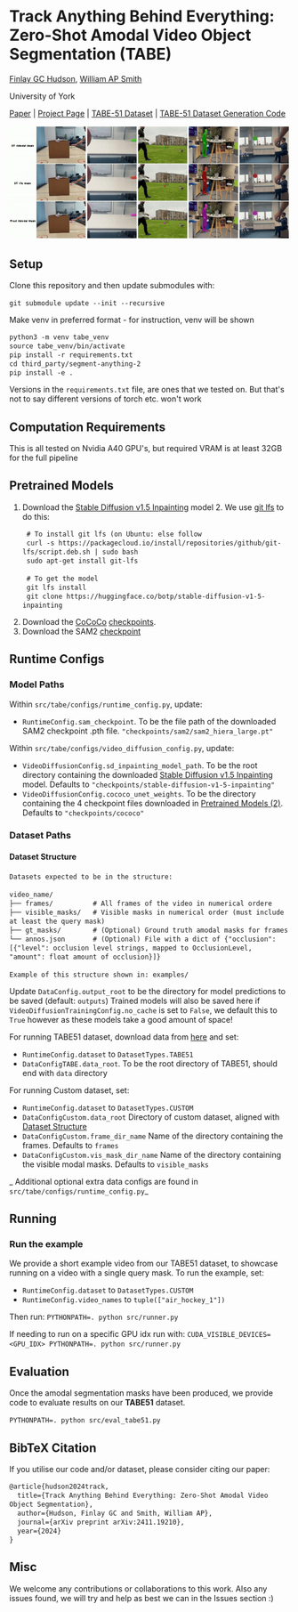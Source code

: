 # Track Anything Behind Everything: Zero-Shot Amodal Video Object Segmentation (TABE)

[Finlay GC Hudson](https://finlay-hudson.github.io/), [William AP Smith](https://www-users.york.ac.uk/~waps101/)

University of York 

[Paper](https://arxiv.org/pdf/2411.19210) | [Project Page](https://finlay-hudson.github.io/tabe/) | [TABE-51 Dataset](https://drive.google.com/file/d/1q5u8aqCt2lZUYVb1M9XuveSi7U1EGP7G/view?usp=sharing) | [TABE-51 Dataset Generation Code](https://github.com/finlay-hudson/TABE51-generation)

![TABE-51_results.gif](assets/TABE-51_results.gif)
## Setup

Clone this repository and then update submodules with:

`git submodule update --init --recursive`

Make venv in preferred format - for instruction, venv will be shown
```
python3 -m venv tabe_venv
source tabe_venv/bin/activate
pip install -r requirements.txt
cd third_party/segment-anything-2
pip install -e .
```

Versions in the `requirements.txt` file, are ones that we tested on. But that's not to say different versions of torch etc. won't work

## Computation Requirements
This is all tested on Nvidia A40 GPU's, but required VRAM is at least 32GB for the full pipeline

## Pretrained Models
1. Download the [Stable Diffusion v1.5 Inpainting](https://huggingface.co/botp/stable-diffusion-v1-5-inpainting) model
   2. We use [git lfs]((https://docs.github.com/en/repositories/working-with-files/managing-large-files/installing-git-large-file-storage)) to do this:
   ```
    # To install git lfs (on Ubuntu: else follow
    curl -s https://packagecloud.io/install/repositories/github/git-lfs/script.deb.sh | sudo bash
    sudo apt-get install git-lfs
   
    # To get the model
    git lfs install
    git clone https://huggingface.co/botp/stable-diffusion-v1-5-inpainting
    ```
3. Download the [CoCoCo](https://github.com/zibojia/COCOCO) [checkpoints](https://mycuhk-my.sharepoint.com/personal/1155203591_link_cuhk_edu_hk/_layouts/15/onedrive.aspx?id=%2Fpersonal%2F1155203591%5Flink%5Fcuhk%5Fedu%5Fhk%2FDocuments%2Fckpt&ga=1). 
3. Download the SAM2 [checkpoint](https://huggingface.co/facebook/sam2-hiera-large)


## Runtime Configs

### Model Paths

Within `src/tabe/configs/runtime_config.py`, update:

- `RuntimeConfig.sam_checkpoint`. To be the file path of the downloaded SAM2 checkpoint .pth file. `"checkpoints/sam2/sam2_hiera_large.pt"`

Within `src/tabe/configs/video_diffusion_config.py`, update:

- `VideoDiffusionConfig.sd_inpainting_model_path`. To be the root directory containing the downloaded [Stable Diffusion v1.5 Inpainting](https://huggingface.co/benjamin-paine/stable-diffusion-v1-5-inpainting) model. Defaults to `"checkpoints/stable-diffusion-v1-5-inpainting"`
- `VideoDiffusionConfig.cococo_unet_weights`. To be the directory containing the 4 checkpoint files downloaded in [Pretrained Models (2)](#pretrained-models). Defaults to `"checkpoints/cococo"`

### Dataset Paths
#### Dataset Structure
```
Datasets expected to be in the structure:

video_name/
├── frames/          # All frames of the video in numerical ordere
├── visible_masks/   # Visible masks in numerical order (must include at least the query mask)
├── gt_masks/        # (Optional) Ground truth amodal masks for frames
└── annos.json       # (Optional) File with a dict of {"occlusion": [{"level": occlusion level strings, mapped to OcclusionLevel, "amount": float amount of occlusion}]}

Example of this structure shown in: examples/
```

Update `DataConfig.output_root` to be the directory for model predictions to be saved (default: `outputs`)
Trained models will also be saved here if `VideoDiffusionTrainingConfig.no_cache` is set to `False`, we default this to `True` however as these models take a good amount of space!

For running TABE51 dataset, download data from [here](https://drive.google.com/file/d/1q5u8aqCt2lZUYVb1M9XuveSi7U1EGP7G/view?usp=sharing) and set:
- `RuntimeConfig.dataset` to `DatasetTypes.TABE51`
- `DataConfigTABE.data_root`. To be the root directory of TABE51, should end with `data` directory

For running Custom dataset, set:
- `RuntimeConfig.dataset` to `DatasetTypes.CUSTOM`
- `DataConfigCustom.data_root` Directory of custom dataset, aligned with [Dataset Structure](#dataset-structure)
- `DataConfigCustom.frame_dir_name` Name of the directory containing the frames. Defaults to `frames`
- `DataConfigCustom.vis_mask_dir_name` Name of the directory containing the visible modal masks. Defaults to `visible_masks`

_ Additional optional extra data configs are found in `src/tabe/configs/runtime_config.py`_

## Running
### Run the example

[//]: # (TODO if they cant train the model - provide pretrained weights for this video)
We provide a short example video from our TABE51 dataset, to showcase running on a video with a single query mask.
To run the example, set:
- `RuntimeConfig.dataset` to `DatasetTypes.CUSTOM`
- `RuntimeConfig.video_names` to `tuple(["air_hockey_1"])`

Then run:
`PYTHONPATH=. python src/runner.py`

If needing to run on a specific GPU idx run with:
`CUDA_VISIBLE_DEVICES=<GPU_IDX> PYTHONPATH=. python src/runner.py`

## Evaluation 

Once the amodal segmentation masks have been produced, we provide code to evaluate results on our **TABE51** dataset.

`PYTHONPATH=. python src/eval_tabe51.py`

## BibTeX Citation

If you utilise our code and/or dataset, please consider citing our paper:
```
@article{hudson2024track,
  title={Track Anything Behind Everything: Zero-Shot Amodal Video Object Segmentation},
  author={Hudson, Finlay GC and Smith, William AP},
  journal={arXiv preprint arXiv:2411.19210},
  year={2024}
}
```


## Misc 

We welcome any contributions or collaborations to this work. Also any issues found, we will try and help as best we can in the Issues section :)